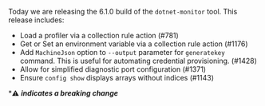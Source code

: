 Today we are releasing the 6.1.0 build of the `dotnet-monitor` tool. This release includes:

- Load a profiler via a collection rule action (#781)
- Get or Set an environment variable via a collection rule action (#1176)
- Add `MachineJson` option to `--output` parameter for `generatekey` command. This is useful for automating credential provisioning. (#1428)
- Allow for simplified diagnostic port configuration (#1371)
- Ensure `config show` displays arrays without indices (#1143)

\*⚠️ **_indicates a breaking change_**
